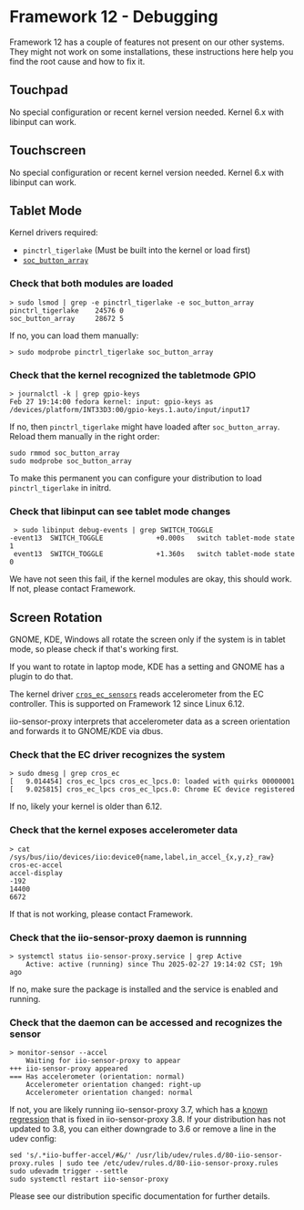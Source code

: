 # Framework 12 - Debugging

Framework 12 has a couple of features not present on our other systems.
They might not work on some installations, these instructions here help you find the root cause and how to fix it.

## Touchpad

No special configuration or recent kernel version needed.
Kernel 6.x with libinput can work.

## Touchscreen

No special configuration or recent kernel version needed.
Kernel 6.x with libinput can work.

## Tablet Mode

Kernel drivers required:

- `pinctrl_tigerlake` (Must be built into the kernel or load first)
- [`soc_button_array`](https://github.com/torvalds/linux/blob/master/drivers/input/misc/soc_button_array.c)

### Check that both modules are loaded

```
> sudo lsmod | grep -e pinctrl_tigerlake -e soc_button_array
pinctrl_tigerlake    24576 0
soc_button_array     28672 5
```

If no, you can load them manually:

```
> sudo modprobe pinctrl_tigerlake soc_button_array
```

### Check that the kernel recognized the tabletmode GPIO

```
> journalctl -k | grep gpio-keys
Feb 27 19:14:00 fedora kernel: input: gpio-keys as /devices/platform/INT33D3:00/gpio-keys.1.auto/input/input17
```

If no, then `pinctrl_tigerlake` might have loaded after `soc_button_array`.
Reload them manually in the right order:

```
sudo rmmod soc_button_array
sudo modprobe soc_button_array
```

To make this permanent you can configure your distribution to load
`pinctrl_tigerlake` in initrd.

### Check that libinput can see tablet mode changes

```
 > sudo libinput debug-events | grep SWITCH_TOGGLE
-event13  SWITCH_TOGGLE           	+0.000s   switch tablet-mode state 1
 event13  SWITCH_TOGGLE           	+1.360s   switch tablet-mode state 0
```

We have not seen this fail, if the kernel modules are okay, this should work.
If not, please contact Framework.

## Screen Rotation

GNOME, KDE, Windows all rotate the screen only if the system is in tablet mode,
so please check if that's working first.

If you want to rotate in laptop mode, KDE has a setting and GNOME has a plugin to do that.

The kernel driver
[`cros_ec_sensors`](https://github.com/torvalds/linux/blob/master/drivers/iio/common/cros_ec_sensors/cros_ec_sensors.c)
reads accelerometer from the EC controller. This is supported on Framework 12
since Linux 6.12.

iio-sensor-proxy interprets that accelerometer data as a screen orientation and
forwards it to GNOME/KDE via dbus.

### Check that the EC driver recognizes the system

```
> sudo dmesg | grep cros_ec
[	9.014454] cros_ec_lpcs cros_ec_lpcs.0: loaded with quirks 00000001
[	9.025815] cros_ec_lpcs cros_ec_lpcs.0: Chrome EC device registered
```

If no, likely your kernel is older than 6.12.

### Check that the kernel exposes accelerometer data

```
> cat /sys/bus/iio/devices/iio:device0{name,label,in_accel_{x,y,z}_raw}
cros-ec-accel
accel-display
-192
14400
6672
```

If that is not working, please contact Framework.

### Check that the iio-sensor-proxy daemon is runnning

```
> systemctl status iio-sensor-proxy.service | grep Active
 	Active: active (running) since Thu 2025-02-27 19:14:02 CST; 19h ago
```

If no, make sure the package is installed and the service is enabled and running.


### Check that the daemon can be accessed and recognizes the sensor

```
> monitor-sensor --accel
	Waiting for iio-sensor-proxy to appear
+++ iio-sensor-proxy appeared
=== Has accelerometer (orientation: normal)
	Accelerometer orientation changed: right-up
	Accelerometer orientation changed: normal
```

If not, you are likely running iio-sensor-proxy 3.7, which has a
[known regression](https://gitlab.freedesktop.org/hadess/iio-sensor-proxy/-/merge_requests/400)
that is fixed in iio-sensor-proxy 3.8.
If your distribution has not updated to 3.8, you can either downgrade to
3.6 or remove a line in the udev config:

```
sed 's/.*iio-buffer-accel/#&/' /usr/lib/udev/rules.d/80-iio-sensor-proxy.rules | sudo tee /etc/udev/rules.d/80-iio-sensor-proxy.rules
sudo udevadm trigger --settle
sudo systemctl restart iio-sensor-proxy
```

Please see our distribution specific documentation for further details.
